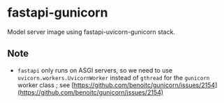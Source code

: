 # fastapi-gunicorn

Model server image using fastapi-uvicorn-gunicorn stack.

## Note

- `fastapi` only runs on ASGI servers, so we need to use `uvicorn.workers.UvicornWorker` instead of `gthread` for the `gunicorn` worker class ; see [https://github.com/benoitc/gunicorn/issues/2154](https://github.com/benoitc/gunicorn/issues/2154)
